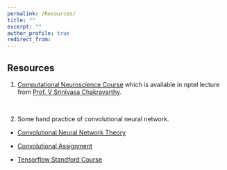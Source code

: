 ```yaml
---
permalink: /Resources/
title: ""
excerpt: ""
author_profile: true
redirect_from: 
---
```


## Resources

1. [Computational Neuroscience Course](https://nptel.ac.in/courses/102106023/) which is available in nptel lecture from [Prof. V Srinivasa Chakravarthy](https://biotech.iitm.ac.in/Faculty/CNS_LAB/home.html).
<br>

2. Some hand practice of convolutional neural network.<br> 

* [Convolutional Neural Network Theory](http://cs231n.github.io/)<br>

* [Convolutional Assignment](https://cv-tricks.com/tensorflow-tutorial/training-convolutional-neural-network-for-image-classification/)<br>

* [Tensorflow Standford Course](http://web.stanford.edu/class/cs20si/syllabus.html)


